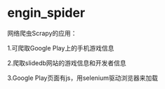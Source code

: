 # engin_spider
网络爬虫Scrapy的应用：

1.可爬取Google Play上的手机游戏信息

2.爬取slidedb网站的游戏信息和开发者信息

3.Google Play页面有js，用selenium驱动浏览器来加载
